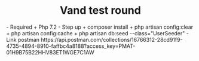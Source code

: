 <h1 style="text-align:center">Vand test round</h1>
- Required
+ Php 7.2
- Step up
+ composer install
+ php artisan config:clear
+ php artisan config:cache
+ php artisan db:seed --class="UserSeeder"
- Link postman
https://api.postman.com/collections/16766312-28cd91f9-4735-4894-8910-faffbc4a8188?access_key=PMAT-01H9B75B22HHV83ET1WGE7C1AW
